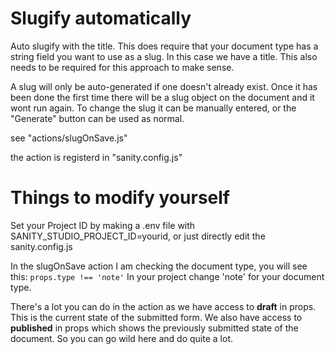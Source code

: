 # Slugify automatically

Auto slugify with the title. This does require that your document type has a string field you want to use as a slug. In this case we have a title. This also needs to be required for this approach to make sense.

A slug will only be auto-generated if one doesn't already exist. Once it has been done the first time there will be a slug object on the document and it wont run again. To change the slug it can be manually entered, or the "Generate" button can be used as normal.

see "actions/slugOnSave.js"

the action is registerd in "sanity.config.js"

# Things to modify yourself

Set your Project ID by making a .env file with SANITY_STUDIO_PROJECT_ID=yourid, or just directly edit the sanity.config.js

In the slugOnSave action I am checking the document type, you will see this: ```props.type !== 'note'``` In your project change 'note' for your document type.

There's a lot you can do in the action as we have access to **draft** in props. This is the current state of the submitted form. We also have access to **published** in props which shows the previously submitted state of the document. So you can go wild here and do quite a lot. 
